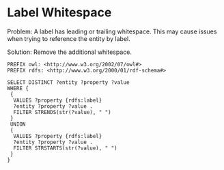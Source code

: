 # Label Whitespace

Problem: A label has leading or trailing whitespace. This may cause issues when trying to reference the entity by label.

Solution: Remove the additional whitespace.

```sparql
PREFIX owl: <http://www.w3.org/2002/07/owl#>
PREFIX rdfs: <http://www.w3.org/2000/01/rdf-schema#>

SELECT DISTINCT ?entity ?property ?value
WHERE {
 {
  VALUES ?property {rdfs:label}
  ?entity ?property ?value .
  FILTER STRENDS(str(?value), " ")
 }
 UNION
 {
  VALUES ?property {rdfs:label}
  ?entity ?property ?value .
  FILTER STRSTARTS(str(?value), " ")
 }
}
```
